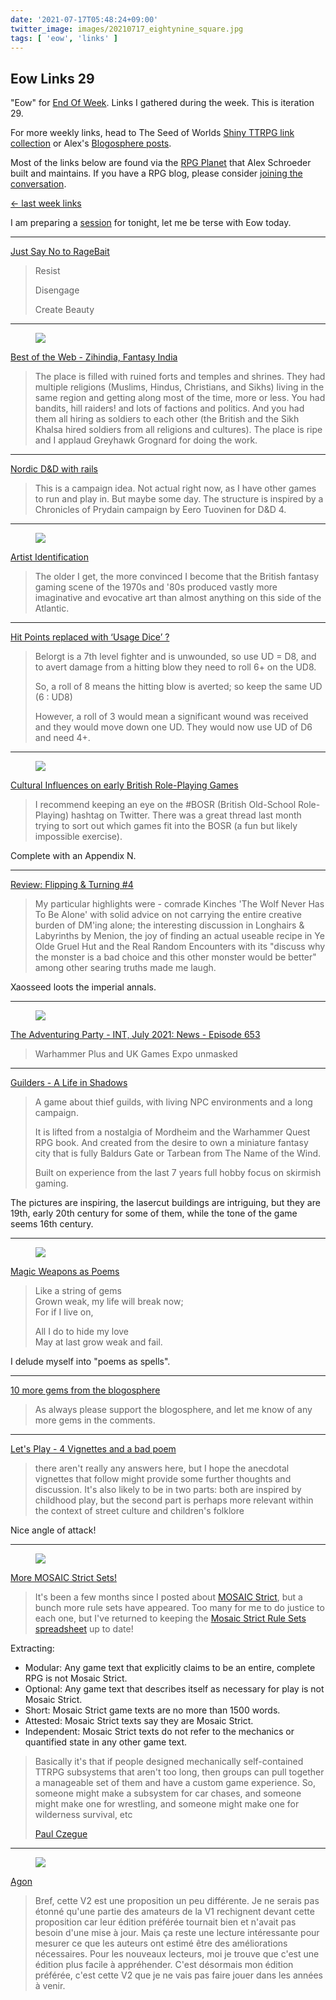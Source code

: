 ```yaml
---
date: '2021-07-17T05:48:24+09:00'
twitter_image: images/20210717_eightynine_square.jpg
tags: [ 'eow', 'links' ]
---
```


## Eow Links 29

"Eow" for [End Of Week](/#eow). Links I gathered during the week. This is iteration 29.

For more weekly links, head to The Seed of Worlds [Shiny TTRPG link collection](https://seedofworlds.blogspot.com/search/label/weekly%20links) or Alex's [Blogosphere posts](https://alexschroeder.ch/wiki/Blogosphere).

Most of the links below are found via the [RPG Planet](https://campaignwiki.org/rpg/) that Alex Schroeder built and maintains. If you have a RPG blog, please consider [joining the conversation](https://campaignwiki.org/wiki/Planet/Please_join!).

[← last week links](20210711.html?t=Eow_Links_28&f=eow29)

I am preparing a [session](/#gnd) for tonight, let me be terse with Eow today.

<hr/>

[Just Say No to RageBait](https://thelastredoubt.com/just-say-no/)

> Resist
>
> Disengage
>
> Create Beauty

<hr/>

<figure class="right">
<a href="https://ruprechtsrpg.blogspot.com/2021/07/best-of-web-zihindia-fantasy-india.html"><img src="images/20210717_zihindia.jpg" loading="lazy" /></a>
<figcaption>
</figcaption>
</figure>

[Best of the Web - Zihindia, Fantasy India](https://ruprechtsrpg.blogspot.com/2021/07/best-of-web-zihindia-fantasy-india.html)

> The place is filled with ruined forts and temples and shrines. They had multiple religions (Muslims, Hindus, Christians, and Sikhs) living in the same region and getting along most of the time, more or less. You had bandits, hill raiders! and lots of factions and politics. And you had them all hiring as soldiers to each other (the British and the Sikh Khalsa hired soldiers from all religions and cultures). The place is ripe and I applaud Greyhawk Grognard for doing the work.

<hr/>

[Nordic D&D with rails](https://ropeblogi.wordpress.com/2021/07/16/nordic-dd-with-rails/)

> This is a campaign idea. Not actual right now, as I have other games to run and play in. But maybe some day. The structure is inspired by a Chronicles of Prydain campaign by Eero Tuovinen for D&D 4.

<hr/>

<figure class="right smaller">
<a href="http://grognardia.blogspot.com/2021/07/artist-identification.html"><img src="images/20210717_wdwarf.jpg" loading="lazy" /></a>
<figcaption>
</figcaption>
</figure>

[Artist Identification](http://grognardia.blogspot.com/2021/07/artist-identification.html)

> The older I get, the more convinced I become that the British fantasy gaming scene of the 1970s and '80s produced vastly more imaginative and evocative art than almost anything on this side of the Atlantic.

<hr/>

[Hit Points replaced with ‘Usage Dice’ ?](https://goblinshenchman.wordpress.com/2021/07/14/hit-points-replaced-with-usage-dice/)

> Belorgt is a 7th level fighter and is unwounded, so  use UD = D8, and to avert damage from a hitting blow they need to roll 6+ on the UD8.
>
>So, a roll of 8 means the hitting blow is averted; so keep the same UD (6 : UD8)
>
> However, a roll of 3 would mean a significant wound was received and they would move down one UD. They would now use UD of D6 and need 4+.

<hr/>

<figure class="right noborder">
<a href="https://uncaringcosmos.com/cultural-influences-on-early-british-role-playing-games/"><img src="images/20210717_macabre.png" loading="lazy" /></a>
<figcaption>
</figcaption>
</figure>

[Cultural Influences on early British Role-Playing Games](https://uncaringcosmos.com/cultural-influences-on-early-british-role-playing-games/)

> I recommend keeping an eye on the #BOSR (British Old-School Role-Playing) hashtag on Twitter. There was a great thread last month trying to sort out which games fit into the BOSR (a fun but likely impossible exercise).

Complete with an Appendix N.

<hr/>

[Review: Flipping & Turning #4](http://seedofworlds.blogspot.com/2021/07/review-flipping-turning-4.html)

> My particular highlights were - comrade Kinches 'The Wolf Never Has To Be Alone' with solid advice on not carrying the entire creative burden of DM'ing alone; the interesting discussion in Longhairs & Labyrinths by Menion, the joy of finding an actual useable recipe in Ye Olde Gruel Hut and the Real Random Encounters with its "discuss why the monster is a bad choice and this other monster would be better" among other searing truths made me laugh.

Xaosseed loots the imperial annals.

<hr/>

<figure class="right small">
<a href="https://theadventuringparty.libsyn.com/int-july-2021-news"><img src="images/20210717_tap653.jpg" loading="lazy" /></a>
<figcaption>
</figcaption>
</figure>

[The Adventuring Party - INT, July 2021: News - Episode 653](https://theadventuringparty.libsyn.com/int-july-2021-news)

> Warhammer Plus and UK Games Expo unmasked

<hr/>

[Guilders - A Life in Shadows](http://bloodbeard.blogspot.com/2021/07/guilders-life-in-shadows.html)

> A game about thief guilds, with living NPC environments and a long campaign.
>
> It is lifted from a nostalgia of Mordheim and the Warhammer Quest RPG book.
> And created from the desire to own a miniature fantasy city that is fully Baldurs Gate or Tarbean from The Name of the Wind.
>
> Built on experience from the last 7 years full hobby focus on skirmish gaming.

The pictures are inspiring, the lasercut buildings are intriguing, but they are 19th, early 20th century for some of them, while the tone of the game seems 16th century.

<hr/>

<figure class="right smaller">
<a href="https://onethousandsummers.blogspot.com/2012/10/hyakunin-isshu-poem-89-princess-shokushi.html"><img src="images/20210717_eightynine.jpg" loading="lazy" /></a>
<figcaption>
</figcaption>
</figure>

[Magic Weapons as Poems](https://xenophonsramblings.blogspot.com/2021/07/magic-weapons-as-poems.html)

> Like a string of gems<br/>
> Grown weak, my life will break now;<br/>
> For if I live on,<br/>
>
> All I do to hide my love<br/>
> May at last grow weak and fail.<br/>

I delude myself into "poems as spells".

<hr/>

[10 more gems from the blogosphere](https://plasticpolyhedra.blogspot.com/2021/07/10-more-gems-from-blogosphere.html)

> As always please support the blogosphere, and let me know of any more gems in the comments.

<hr/>

[Let's Play - 4 Vignettes and a bad poem](https://aloneinthelabyrinth.blogspot.com/2021/07/lets-play-3-vignettes.html)

> there aren't really any answers here, but I hope the anecdotal vignettes that follow might provide some further thoughts and discussion.  It's also likely to be in two parts: both are inspired by childhood play, but the second part is perhaps more relevant within the context of street culture and children's folklore

Nice angle of attack!

<hr/>

<figure class="right">
<a href="https://en.wikipedia.org/wiki/Mosaic#/media/File:Cave_canem_MAN_Napoli_Inv110666.jpg"><img src="images/20210717_canem.jpg" loading="lazy" /></a>
<figcaption>
</figcaption>
</figure>

[More MOSAIC Strict Sets!](https://blog.trilemma.com/2021/07/more-mosaic-strict-sets.html)

> It's been a few months since I posted about [MOSAIC Strict](https://blog.trilemma.com/2021/02/nothing-at-bottom-mosaic-strict-rpg.html), but a bunch more rule sets have appeared. Too many for me to do justice to each one, but I've returned to keeping the [Mosaic Strict Rule Sets spreadsheet](https://docs.google.com/spreadsheets/d/1PQLmSyj94TBh5kUguinxorYAxwdYMH0o6BMttvJU5VM/edit#gid=0) up to date!

Extracting:

* Modular: Any game text that explicitly claims to be an entire, complete RPG is not Mosaic Strict.
* Optional: Any game text that describes itself as necessary for play is not Mosaic Strict.
* Short: Mosaic Strict game texts are no more than 1500 words.
* Attested: Mosaic Strict texts say they are Mosaic Strict.
* Independent: Mosaic Strict texts do not refer to the mechanics or quantified state in any other game text.

> Basically it's that if people designed mechanically self-contained TTRPG subsystems that aren't too long, then groups can pull together a manageable set of them and have a custom game experience. So, someone might make a subsystem for car chases, and someone might make one for wrestling, and someone might make one for wilderness survival, etc
>
> <span class="attribution"><a href="https://paulczege.itch.io/a-lovemaking-for-mosaic-strict">Paul Czegue</a></span>

<hr/>

<figure class="right small">
<a href="https://en.wikipedia.org/wiki/Ancient_Greek_art#/media/File:Rider_Cdm_Paris_814.jpg"><img src="images/20210717_agon.jpg" loading="lazy" /></a>
<figcaption>
</figcaption>
</figure>

[Agon](http://hu-mu.blogspot.com/2021/07/agon.html)

> Bref, cette V2 est une proposition un peu différente. Je ne serais pas étonné qu'une partie des amateurs de la V1 rechignent devant cette proposition car leur édition préférée tournait bien et n'avait pas besoin d'une mise à jour. Mais ça reste une lecture intéressante pour mesurer ce que les auteurs ont estimé être des améliorations nécessaires. Pour les nouveaux lecteurs, moi je trouve que c'est une édition plus facile à appréhender. C'est désormais mon édition préférée, c'est cette V2 que je ne vais pas faire jouer dans les années à venir.

